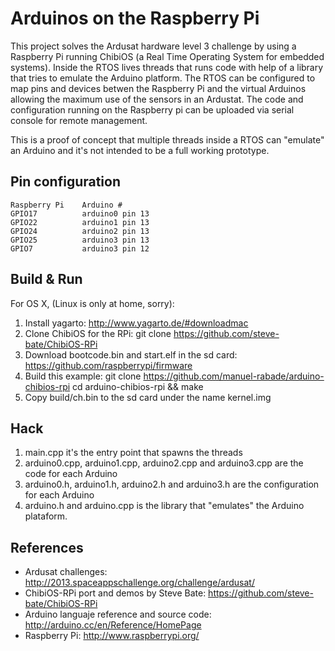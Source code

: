 Arduinos on the Raspberry Pi
============================

This project solves the Ardusat hardware level 3 challenge by using a Raspberry Pi running ChibiOS (a Real Time Operating System for embedded systems). Inside the RTOS lives threads that runs code with help of a library that tries to emulate the Arduino platform. The RTOS can be configured to map pins and devices betwen the Raspberry Pi and the virtual Arduinos allowing the maximum use of the sensors in an Ardustat. The code and configuration running on the Raspberry pi can be uploaded via serial console for remote management.

This is a proof of concept that multiple threads inside a RTOS can "emulate" an Arduino and it's not intended to be a full working prototype.

Pin configuration
-----------------

    Raspberry Pi    Arduino #
    GPIO17          arduino0 pin 13
    GPIO22          arduino1 pin 13
    GPIO24          arduino2 pin 13
    GPIO25          arduino3 pin 13
    GPIO7           arduino3 pin 12

Build & Run
-----------

For OS X, (Linux is only at home, sorry):

1. Install yagarto: http://www.yagarto.de/#downloadmac
2. Clone ChibiOS for the RPi: git clone https://github.com/steve-bate/ChibiOS-RPi
3. Download bootcode.bin and start.elf in the sd card: https://github.com/raspberrypi/firmware
4. Build this example: 
    git clone https://github.com/manuel-rabade/arduino-chibios-rpi
    cd arduino-chibios-rpi && make
5. Copy build/ch.bin to the sd card under the name kernel.img

Hack
----

1. main.cpp it's the entry point that spawns the threads
2. arduino0.cpp, arduino1.cpp, arduino2.cpp and arduino3.cpp are the code for each Arduino
3. arduino0.h, arduino1.h, arduino2.h and arduino3.h are the configuration for each Arduino
4. arduino.h and arduino.cpp is the library that "emulates" the Arduino plataform.

References
----------

* Ardusat challenges: http://2013.spaceappschallenge.org/challenge/ardusat/
* ChibiOS-RPi port and demos by Steve Bate: https://github.com/steve-bate/ChibiOS-RPi
* Arduino languaje reference and source code: http://arduino.cc/en/Reference/HomePage
* Raspberry Pi: http://www.raspberrypi.org/
